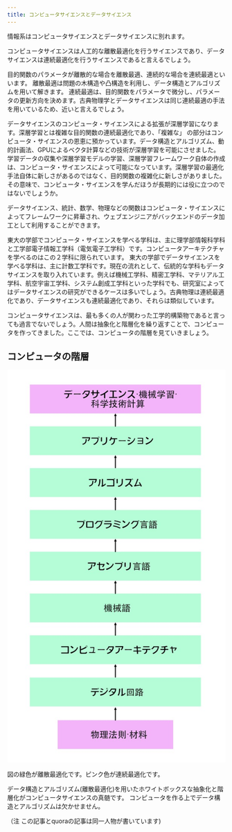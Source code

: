```yaml
---
title: コンピュータサイエンスとデータサイエンス
---
```


情報系はコンピュータサイエンスとデータサイエンスに別れます。

コンピュータサイエンスは人工的な離散最適化を行うサイエンスであり、データサイエンスは連続最適化を行うサイエンスであると言えるでしょう。

目的関数のパラメータが離散的な場合を離散最適、連続的な場合を連続最適といいます。
離散最適は問題の木構造や凸構造を利用し、データ構造とアルゴリズムを用いて解きます。
連続最適は、目的関数をパラメータで微分し、パラメータの更新方向を決めます。古典物理学とデータサイエンスは同じ連続最適の手法を用いているため、近いと言えるでしょう。

データサイエンスのコンピュータ・サイエンスによる拡張が深層学習になります。深層学習とは複雑な目的関数の連続最適化であり、「複雑な」
の部分はコンピュータ・サイエンスの恩恵に預かっています。データ構造とアルゴリズム、動的計画法、GPUによるベクタ計算などの技術が深層学習を可能にさせました。学習データの収集や深層学習モデルの学習、深層学習フレームワーク自体の作成は、コンピュータ・サイエンスによって可能になっています。深層学習の最適化手法自体に新しさがあるのではなく、目的関数の複雑化に新しさがありました。その意味で、コンピュータ・サイエンスを学んだほうが長期的には役に立つのではないでしょうか。

データサイエンス、統計、数学、物理などの関数はコンピュータ・サイエンスによってフレームワークに昇華され、ウェブエンジニアがバックエンドのデータ加工として利用することができます。

東大の学部でコンピュータ・サイエンスを学べる学科は、主に理学部情報科学科と工学部電子情報工学科（電気電子工学科）です。コンピュータアーキテクチャを学べるのはこの２学科に限られています。
東大の学部でデータサイエンスを学べる学科は、主に計数工学科です。現在の流れとして、伝統的な学科もデータサイエンスを取り入れています。例えば機械工学科、精密工学科、マテリアル工学科、航空宇宙工学科、システム創成工学科といった学科でも、研究室によってはデータサイエンスの研究ができるケースは多いでしょう。古典物理は連続最適化であり、データサイエンスも連続最適化であり、それらは類似しています。


コンピュータサイエンスは、最も多くの人が関わった工学的構築物であると言っても過言でないでしょう。人間は抽象化と階層化を繰り返すことで、コンピュータを作ってきました。ここでは、コンピュータの階層を見ていきましょう。

## コンピュータの階層

![computer science](./computer-science.jpeg)

図の緑色が離散最適化です。ピンク色が連続最適化です。

データ構造とアルゴリズム(離散最適化)を用いたホワイトボックスな抽象化と階層化がコンピュータサイエンスの真髄です。
コンピュータを作る上でデータ構造とアルゴリズムは欠かせません。


（注 この記事とquoraの記事は同一人物が書いています)

<!-- データサイエンス/AIをコンピュータを用いて社会に価値を還元していくには、データ構造とアルゴリズムが必要です。

現在の学校における教育では連続最適化が主なテーマとなっています。
今後は、情報分野の中核を占める離散最適化をバランス良く取り入れていくことが求められています。

大学内では、研究としてデータサイエンスやAIが盛んに行われています。
一方で、webアプリケーション(frontend, backend)の東大の講義はありません。

GAFAが覇権を握っているのはwebアプリケーション分野の業界です。
成熟した企業が蓄積したデータを用いてデータサイエンス/AIをし、さらに付加価値を提供しています。
GAFAに対抗するためには、データサイエンス/AIだけではなく、基盤となるwebアプリケーション分野(データ構造とアルゴリズム)に力を入れる必要があります。

私たちut.code();は、webアプリケーションに注力しています。
0から1の価値を生み出して社会に価値を提供するためには、webアプリケーション分野(データ構造とアルゴリズム)が必要不可欠だと考えています。

webアプリケーションとデータサイエンス/AIの融合が東大で求められています。

社会に価値を還元していくことを目指してut.code();はwebアプリケーションの後進育成に注力しています。 -->

<!--
![discrete-continuous](./computer-science-discrete-continuous.JPG) -->
